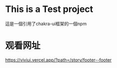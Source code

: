 # This is a Test project

這是一個引用了chakra-ui框架的一個npm

# 观看网址
https://viviui.vercel.app/?path=/story/footer--footer